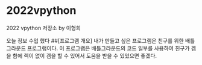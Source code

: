 # 2022vpython
2022 vpython 저장소 by 이형희

오늘 정보 수업 했다
##[프로그램 개요]
내가 만들고 싶은 프로그램은 친구를 위한 배틀그라운드 프로그램이다. 이 프로그램은 배틀그라운드의 코드 일부를 사용하여 친구가 겜을 함에 렉이 없이 겜을 할 수 있어서 도움을 받을 수 있었으면 좋겠다.
